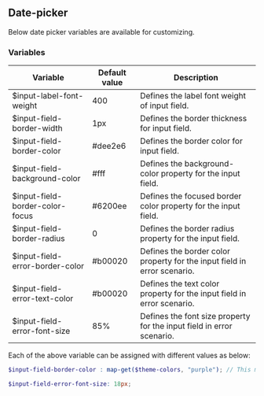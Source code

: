 ## Date-picker
Below date picker variables are available for customizing.

### Variables

| Variable                          | Default value    | Description                               |
| ----------------------------------|----------------- |-------------------------------------------|
| $input-label-font-weight          | 400              | Defines the label font weight of input field.|
| $input-field-border-width         | 1px              | Defines the border thickness for input field.|
| $input-field-border-color         | #dee2e6          | Defines the border color for input field.|
| $input-field-background-color     | #fff             | Defines the background-color property for the input field.|
| $input-field-border-color-focus   | #6200ee          | Defines the focused border color property for the input field.|
| $input-field-border-radius        | 0                | Defines the border radius property for the input field.|
| $input-field-error-border-color   | #b00020          | Defines the border color property for the input field in error scenario.|
| $input-field-error-text-color     | #b00020          | Defines the text color property for the input field in error scenario.|
| $input-field-error-font-size      | 85%              | Defines the font size property for the input field in error scenario.|

Each of the above variable can be assigned with different values as below:
```scss
$input-field-border-color : map-get($theme-colors, "purple"); // This map color must be present in the $theme-colors map.

$input-field-error-font-size: 18px;
```
